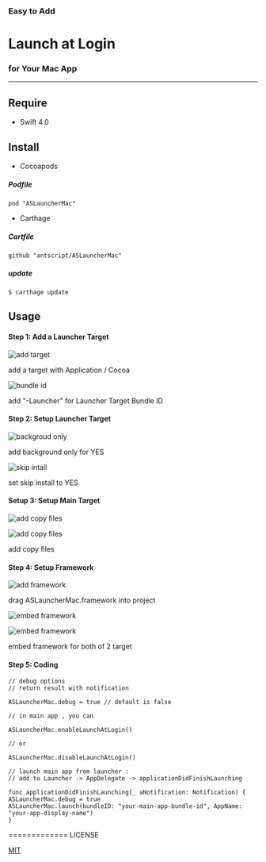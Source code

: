 ### Easy to Add
# **Launch at Login**
### for Your Mac App

--------------

## Require
* Swift 4.0

## Install

* Cocoapods

##### Podfile
```
pod "ASLauncherMac"
```

* Carthage

##### Cartfile
```
github "antscript/ASLauncherMac"
```

##### update
```
$ carthage update
```

## Usage
#### **Step 1**: Add a Launcher Target

![add target](https://github.com/antscript/ASLauncherMac/raw/master/images/add_target.png)

add a target with Application / Cocoa

![bundle id](https://github.com/antscript/ASLauncherMac/raw/master/images/bundle_id.png)

add "-Launcher" for Launcher Target Bundle ID

#### **Step 2**: Setup Launcher Target

![backgroud only](https://github.com/antscript/ASLauncherMac/raw/master/images/background_only.png)

add background only for YES

![skip intall](https://github.com/antscript/ASLauncherMac/raw/master/images/skip_install.png)

set skip install to YES

#### **Setup 3**: Setup Main Target

![add copy files](https://github.com/antscript/ASLauncherMac/raw/master/images/add_copy_1.png)

![add copy files](https://github.com/antscript/ASLauncherMac/raw/master/images/add_copy_files.png)

add copy files


#### **Step 4**: Setup Framework

![add framework](https://github.com/antscript/ASLauncherMac/raw/master/images/add_framework.png)

drag ASLauncherMac.framework into project

![embed framework](https://github.com/antscript/ASLauncherMac/raw/master/images/embed_framework.png)

![embed framework](https://github.com/antscript/ASLauncherMac/raw/master/images/embed_framework2.png)

embed framework for both of 2 target

#### **Step 5**: Coding
```
// debug options
// return result with notification

ASLauncherMac.debug = true // default is false
```

```
// in main app , you can

ASLauncherMac.enableLaunchAtLogin()

// or

ASLauncherMac.disableLaunchAtLogin()

```

```
// launch main app from launcher :
// add to Launcher -> AppDelegate -> applicationDidFinishLaunching

func applicationDidFinishLaunching(_ aNotification: Notification) {
ASLauncherMac.debug = true
ASLauncherMac.launch(bundleID: "your-main-app-bundle-id", AppName: "your-app-display-name")
}
```

=============
LICENSE

[MIT](https://github.com/antscript/ASLauncherMac/blob/master/LICENSE)

